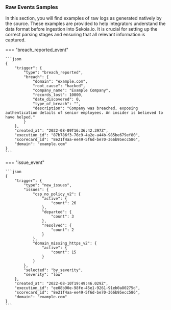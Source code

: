 
### Raw Events Samples

In this section, you will find examples of raw logs as generated natively by the source. These examples are provided to help integrators understand the data format before ingestion into Sekoia.io. It is crucial for setting up the correct parsing stages and ensuring that all relevant information is captured.


=== "breach_reported_event"


    ```json
	{
        "trigger": {
            "type": "breach_reported",
            "breach": {
                "domain": "example.com",
                "root_cause": "hacked",
                "company_name": "Example Company",
                "records_lost": 10000,
                "date_discovered": 0,
                "type_of_breach": "",
                "description": "Company was breached, exposing authentication details of senior employees. An insider is believed to have helped."
            }
        },
        "created_at": "2022-08-09T16:36:42.397Z",
        "execution_id": "87b786f3-76c9-4a2e-a44b-985be679ef80",
        "scorecard_id": "8e21f4aa-ee49-5f6d-be70-366b95ecc586",
        "domain": "example.com"
    }
    ```



=== "issue_event"


    ```json
	{
        "trigger": {
            "type": "new_issues",
            "issues": {
                "csp_no_policy_v2": {
                    "active": {
                        "count": 26
                    },
                    "departed": {
                        "count": 3
                    },
                    "resolved": {
                        "count": 2
                    }
                },
                "domain_missing_https_v2": {
                    "active": {
                        "count": 15
                    }
                }
            },
            "selected": "by_severity",
            "severity": "low"
        },
        "created_at": "2022-08-10T19:49:46.029Z",
        "execution_id": "ee08b90e-98fe-45e1-9261-91eb0a80275d",
        "scorecard_id": "8e21f4aa-ee49-5f6d-be70-366b95ecc586",
        "domain": "example.com"
    }
    ```




